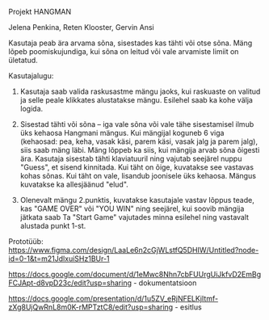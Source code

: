 Projekt HANGMAN

Jelena Penkina, Reten Klooster, Gervin Ansi

Kasutaja peab ära arvama sõna, sisestades kas tähti või otse sõna. Mäng lõpeb poomiskujundiga, kui sõna on leitud või vale arvamiste limiit on ületatud.

Kasutajalugu:

1. Kasutaja saab valida raskusastme mängu jaoks, kui raskuaste on valitud ja selle peale klikkates alustatakse mängu. Esilehel saab ka kohe välja logida.
   
2. Sisestad tähti või sõna – iga vale sõna või vale tähe sisestamisel ilmub üks kehaosa Hangmani mängus. Kui mängijal koguneb 6 viga (kehaosad: pea, keha, vasak käsi, parem käsi, vasak jalg ja parem jalg), siis saab mäng läbi.
Mäng lõppeb ka siis, kui mängija arvab sõna õigesti ära. Kasutaja sisestab tähti klaviatuuril ning vajutab seejärel nuppu "Guess", et sisend kinnitada. Kui täht on õige, kuvatakse see vastavas kohas sõnas. Kui täht on vale,
lisandub joonisele üks kehaosa. Mängus kuvatakse ka allesjäänud "elud".

3. Olenevalt mängu 2.punktis, kuvatakse kasutajale vastav lõppus teade, kas "GAME OVER" või "YOU WIN" ning seejärel, kui soovib mängija jätkata saab Ta "Start Game" vajutades minna esilehel ning vastavalt alustada punkt 1-st.

Prototüüb: https://www.figma.com/design/LaaLe6n2cGjWLstfQ5DHIW/Untitled?node-id=0-1&t=m21JdlxuiSHz1BUr-1

https://docs.google.com/document/d/1eMwc8Nhn7cbFUUrgUiJkfvD2EmBgFCJApt-d8vpD23c/edit?usp=sharing - dokumentatsioon

https://docs.google.com/presentation/d/1u5ZV_eRjNFELKjItmf-zXg8UjQwRnL8m0K-rMPTztC8/edit?usp=sharing - esitlus
